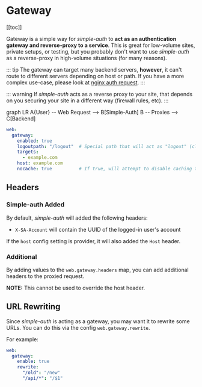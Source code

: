 # Gateway

[[toc]]

Gateway is a simple way for *simple-auth* to **act as an authentication gateway and reverse-proxy to a service**.  This is great for low-volume sites, private setups, or testing, but you probably don't want to use *simple-auth* as a reverse-proxy in high-volume situations (for many reasons).

::: tip
The gateway can target many backend servers, **however**, it can't route to different
servers depending on host or path.  If you have a more complex use-case, please
look at [nginx auth request](nginx-auth-request).
:::

::: warning
If *simple-auth* acts as a reverse proxy to your site, that depends on you securing your site in a different way (firewall rules, etc).
:::

<mermaid>
graph LR
A{User} -- Web Request --> B[Simple-Auth]
B -- Proxies --> C[Backend]
</mermaid>

```yaml
web:
  gateway:
    enabled: true
    logoutpath: "/logout"  # Special path that will act as "logout" (clear session).  Shouldn't conflict with any downstream URLs
    targets:
      - example.com
    host: example.com
    nocache: true          # If true, will attempt to disable caching to gateway target
```

## Headers

### Simple-auth Added

By default, *simple-auth* will added the following headers:

* `X-SA-Account` will contain the UUID of the logged-in user's account

If the `host` config setting is provider, it will also added the `Host` header.

### Additional

By adding values to the `web.gateway.headers` map, you can add additional headers
to the proxied request.

**NOTE:** This cannot be used to override the host header.

## URL Rewriting

Since *simple-auth* is acting as a gateway, you may want it to rewrite some URLs. You
can do this via the config `web.gateway.rewrite`.

For example:
```yaml
web:
  gateway:
    enable: true
    rewrite:
      "/old": "/new"
      "/api/*": "/$1"
```